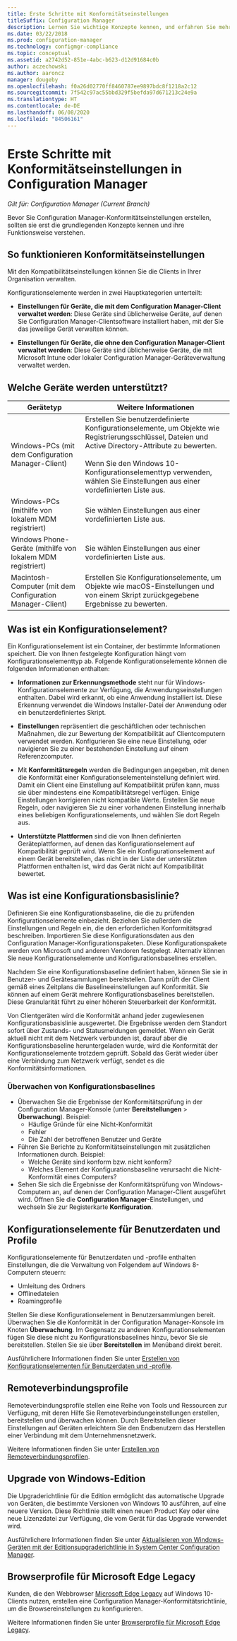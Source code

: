 ```yaml
---
title: Erste Schritte mit Konformitätseinstellungen
titleSuffix: Configuration Manager
description: Lernen Sie wichtige Konzepte kennen, und erfahren Sie mehr zur Funktionsweise von Konformitätseinstellungen
ms.date: 03/22/2018
ms.prod: configuration-manager
ms.technology: configmgr-compliance
ms.topic: conceptual
ms.assetid: a2742d52-851e-4abc-b623-d12d91684c0b
author: aczechowski
ms.author: aaroncz
manager: dougeby
ms.openlocfilehash: f0a26d02770ff8460787ee9897bdc8f1218a2c12
ms.sourcegitcommit: 7f542c97ac55bbd329f5befda97d671213c24e9a
ms.translationtype: HT
ms.contentlocale: de-DE
ms.lasthandoff: 06/08/2020
ms.locfileid: "84506161"
---
```

# <a name="get-started-with-compliance-settings-in-configuration-manager"></a>Erste Schritte mit Konformitätseinstellungen in Configuration Manager

*Gilt für: Configuration Manager (Current Branch)*

Bevor Sie Configuration Manager-Konformitätseinstellungen erstellen, sollten sie erst die grundlegenden Konzepte kennen und ihre Funktionsweise verstehen.  



## <a name="how-compliance-settings-work"></a>So funktionieren Konformitätseinstellungen  
Mit den Kompatibilitätseinstellungen können Sie die Clients in Ihrer Organisation verwalten.  

Konfigurationselemente werden in zwei Hauptkategorien unterteilt:  

- **Einstellungen für Geräte, die mit dem Configuration Manager-Client verwaltet werden**: Diese Geräte sind üblicherweise Geräte, auf denen Sie Configuration Manager-Clientsoftware installiert haben, mit der Sie das jeweilige Gerät verwalten können.  

- **Einstellungen für Geräte, die ohne den Configuration Manager-Client verwaltet werden**: Diese Geräte sind üblicherweise Geräte, die mit Microsoft Intune oder lokaler Configuration Manager-Geräteverwaltung verwaltet werden.  



## <a name="what-devices-are-supported"></a>Welche Geräte werden unterstützt?  

| Gerätetyp | Weitere Informationen |  
|------------|----------------------|  
| Windows-PCs (mit dem Configuration Manager-Client) | Erstellen Sie benutzerdefinierte Konfigurationselemente, um Objekte wie Registrierungsschlüssel, Dateien und Active Directory-Attribute zu bewerten.<br /><br /> Wenn Sie den Windows 10-Konfigurationselementtyp verwenden, wählen Sie Einstellungen aus einer vordefinierten Liste aus. |  
| Windows-PCs (mithilfe von lokalem MDM registriert) | Sie wählen Einstellungen aus einer vordefinierten Liste aus. |  
| Windows Phone-Geräte (mithilfe von lokalem MDM registriert) | Sie wählen Einstellungen aus einer vordefinierten Liste aus. |  
| Macintosh-Computer (mit dem Configuration Manager-Client) | Erstellen Sie Konfigurationselemente, um Objekte wie macOS-Einstellungen und von einem Skript zurückgegebene Ergebnisse zu bewerten. |  



## <a name="what-is-a-configuration-item"></a>Was ist ein Konfigurationselement?  
Ein Konfigurationselement ist ein Container, der bestimmte Informationen speichert. Die von Ihnen festgelegte Konfiguration hängt vom Konfigurationselementtyp ab. Folgende Konfigurationselemente können die folgenden Informationen enthalten:

- **Informationen zur Erkennungsmethode** steht nur für Windows-Konfigurationselemente zur Verfügung, die Anwendungseinstellungen enthalten. Dabei wird erkannt, ob eine Anwendung installiert ist. Diese Erkennung verwendet die Windows Installer-Datei der Anwendung oder ein benutzerdefiniertes Skript.  

- **Einstellungen** repräsentiert die geschäftlichen oder technischen Maßnahmen, die zur Bewertung der Kompatibilität auf Clientcomputern verwendet werden. Konfigurieren Sie eine neue Einstellung, oder navigieren Sie zu einer bestehenden Einstellung auf einem Referenzcomputer.  

- Mit **Konformitätsregeln** werden die Bedingungen angegeben, mit denen die Konformität einer Konfigurationselementeinstellung definiert wird. Damit ein Client eine Einstellung auf Kompatibilität prüfen kann, muss sie über mindestens eine Kompatibilitätsregel verfügen. Einige Einstellungen korrigieren nicht kompatible Werte. Erstellen Sie neue Regeln, oder navigieren Sie zu einer vorhandenen Einstellung innerhalb eines beliebigen Konfigurationselements, und wählen Sie dort Regeln aus.  

- **Unterstützte Plattformen** sind die von Ihnen definierten Geräteplattformen, auf denen das Konfigurationselement auf Kompatibilität geprüft wird. Wenn Sie ein Konfigurationselement auf einem Gerät bereitstellen, das nicht in der Liste der unterstützten Plattformen enthalten ist, wird das Gerät nicht auf Kompatibilität bewertet.  



## <a name="what-is-a-configuration-baseline"></a>Was ist eine Konfigurationsbasislinie?  
Definieren Sie eine Konfigurationsbaseline, die die zu prüfenden Konfigurationselemente einbezieht. Beziehen Sie außerdem die Einstellungen und Regeln ein, die den erforderlichen Konformitätsgrad beschreiben. Importieren Sie diese Konfigurationsdaten aus den Configuration Manager-Konfigurationspaketen. Diese Konfigurationspakete werden von Microsoft und anderen Vendoren festgelegt. Alternativ können Sie neue Konfigurationselemente und Konfigurationsbaselines erstellen.  

Nachdem Sie eine Konfigurationsbaseline definiert haben, können Sie sie in Benutzer- und Gerätesammlungen bereitstellen. Dann prüft der Client gemäß eines Zeitplans die Baselineeinstellungen auf Konformität. Sie können auf einem Gerät mehrere Konfigurationsbaselines bereitstellen. Diese Granularität führt zu einer höheren Steuerbarkeit der Konformität. 

Von Clientgeräten wird die Konformität anhand jeder zugewiesenen Konfigurationsbasislinie ausgewertet. Die Ergebnisse werden dem Standort sofort über Zustands- und Statusmeldungen gemeldet. Wenn ein Gerät aktuell nicht mit dem Netzwerk verbunden ist, darauf aber die Konfigurationsbaseline heruntergeladen wurde, wird die Konformität der Konfigurationselemente trotzdem geprüft. Sobald das Gerät wieder über eine Verbindung zum Netzwerk verfügt, sendet es die Konformitätsinformationen.  

### <a name="monitoring-configuration-baselines"></a>Überwachen von Konfigurationsbaselines
- Überwachen Sie die Ergebnisse der Konformitätsprüfung in der Configuration Manager-Konsole (unter **Bereitstellungen** > **Überwachung**). Beispiel:
  - Häufige Gründe für eine Nicht-Konformität
  - Fehler
  - Die Zahl der betroffenen Benutzer und Geräte
- Führen Sie Berichte zu Konformitätseinstellungen mit zusätzlichen Informationen durch. Beispiel:
  - Welche Geräte sind konform bzw. nicht konform?
  - Welches Element der Konfigurationsbaseline verursacht die Nicht-Konformität eines Computers?
- Sehen Sie sich die Ergebnisse der Konformitätsprüfung von Windows-Computern an, auf denen der Configuration Manager-Client ausgeführt wird. Öffnen Sie die **Configuration Manager**-Einstellungen, und wechseln Sie zur Registerkarte **Konfiguration**.  



## <a name="user-data-and-profiles-configuration-items"></a>Konfigurationselemente für Benutzerdaten und Profile  
Konfigurationselemente für Benutzerdaten und -profile enthalten Einstellungen, die die Verwaltung von Folgendem auf Windows 8-Computern steuern:  
- Umleitung des Ordners
- Offlinedateien
- Roamingprofile  

Stellen Sie diese Konfigurationselement in Benutzersammlungen bereit. Überwachen Sie die Konformität in der Configuration Manager-Konsole im Knoten **Überwachung**. Im Gegensatz zu anderen Konfigurationselementen fügen Sie diese nicht zu Konfigurationsbaselines hinzu, bevor Sie sie bereitstellen. Stellen Sie sie über **Bereitstellen** im Menüband direkt bereit.  

Ausführlichere Informationen finden Sie unter [Erstellen von Konfigurationselementen für Benutzerdaten und -profile](../deploy-use/create-user-data-and-profiles-configuration-items.md).  



## <a name="remote-connection-profiles"></a>Remoteverbindungsprofile  
Remoteverbindungsprofile stellen eine Reihe von Tools und Ressourcen zur Verfügung, mit deren Hilfe Sie Remoteverbindungeinstellungen erstellen, bereitstellen und überwachen können. Durch Bereitstellen dieser Einstellungen auf Geräten erleichtern Sie den Endbenutzern das Herstellen einer Verbindung mit dem Unternehmensnetzwerk.  

Weitere Informationen finden Sie unter [Erstellen von Remoteverbindungsprofilen](../deploy-use/create-remote-connection-profiles.md).  



## <a name="windows-edition-upgrade"></a>Upgrade von Windows-Edition
Die Upgraderichtlinie für die Edition ermöglicht das automatische Upgrade von Geräten, die bestimmte Versionen von Windows 10 ausführen, auf eine neuere Version. Diese Richtlinie stellt einen neuen Product Key oder eine neue Lizenzdatei zur Verfügung, die vom Gerät für das Upgrade verwendet wird.

Ausführlichere Informationen finden Sie unter [Aktualisieren von Windows-Geräten mit der Editionsupgraderichtlinie in System Center Configuration Manager](../deploy-use/upgrade-windows-version.md).

## <a name="microsoft-edge-legacy-browser-profiles"></a>Browserprofile für Microsoft Edge Legacy
<!-- 1357310 -->
Kunden, die den Webbrowser [Microsoft Edge Legacy](https://docs.microsoft.com/microsoft-edge/deploy/) auf Windows 10-Clients nutzen, erstellen eine Configuration Manager-Konformitätsrichtlinie, um die Browsereinstellungen zu konfigurieren.

Weitere Informationen finden Sie unter [Browserprofile für Microsoft Edge Legacy](../deploy-use/browser-profiles.md).
